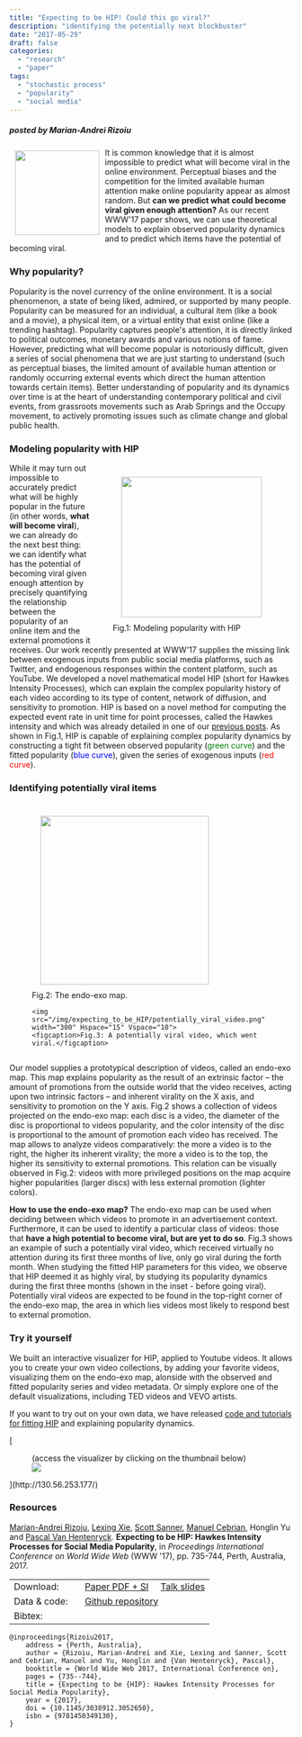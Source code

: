 ```yaml
---
title: "Expecting to be HIP! Could this go viral?"
description: "identifying the potentially next blockbuster"
date: "2017-05-29"
draft: false
categories:
  - "research"
  - "paper"
tags:
  - "stochastic process"
  - "popularity"
  - "social media"
---
```


##### posted by _Marian-Andrei Rizoiu_ <br />

<!--<img style="float: left;" src="/img/expecting_to_be_HIP/expecting_to_be_hip_icon.png" width="180" Hspace="10" Vspace="5">-->
<img style="float: left;" src="/img/expecting_to_be_HIP/hatted_hip_hippo.png" width="150" Hspace="10" Vspace="5">

It is common knowledge that it is almost impossible to predict what will become viral in the online environment.
Perceptual biases and the competition for the limited available human attention make online popularity appear as almost random.
But **can we predict what could become viral given enough attention?**
As our recent WWW'17 paper shows, we can use theoretical models to explain observed popularity dynamics and to predict which items have the potential of becoming viral.

<!--more-->

### Why popularity?

Popularity is the novel currency of the online environment.
It is a social phenomenon, a state of being liked, admired, or supported by many people.
Popularity can be measured for an individual, a cultural item (like a book and a movie), a physical item, or a virtual entity that exist online (like a trending hashtag). 
Popularity captures people's attention, it is directly linked to political outcomes, monetary awards and various notions of fame. 
However, predicting what will become popular is notoriously difficult, given a series of social phenomena that we are just starting to understand (such as perceptual biases, the limited amount of available human attention or randomly occurring external events which direct the human attention towards certain items).
Better understanding of popularity and its dynamics over time is at the heart of understanding contemporary political and civil events, from grassroots movements such as Arab Springs and the Occupy movement, to actively promoting issues such as climate change and global public health.

### Modeling popularity with HIP

<figure style="float: right;" >
  <img src="/img/expecting_to_be_HIP/modeling_pop_HIP.png" width="250" Hspace="15" Vspace="10">
  <figcaption>Fig.1: Modeling popularity with HIP</figcaption>
</figure> 

While it may turn out impossible to accurately predict what will be highly popular in the future (in other words, **what will become viral**), we can already do the next best thing: we can identify what has the potential of becoming viral given enough attention by precisely quantifying the relationship between the popularity of an online item and the external promotions it receives. 
Our work recently presented at WWW'17 supplies the missing link between exogenous inputs from public social media platforms, such as Twitter, and endogenous responses within the content platform, such as YouTube. 
We developed a novel mathematical model HIP (short for Hawkes Intensity Processes), which can explain the complex popularity history of each video according to its type of content, network of diffusion, and sensitivity to promotion. 
HIP is based on a novel method for computing the expected event rate in unit time for point processes, called the Hawkes intensity and which was already detailed in one of our [previous posts](/post/hawkes_intensity/).
As shown in Fig.1, HIP is capable of explaining complex popularity dynamics by constructing a tight fit between observed popularity (<span style="color:green">green curve</span>) and the fitted popularity (<span style="color:blue">blue curve</span>), given the series of exogenous inputs (<span style="color:red">red curve</span>).


### Identifying potentially viral items

<figure style="float: right;">
    <img src="/img/expecting_to_be_HIP/endo_exo_map.png" width="300" Hspace="15" Vspace="10">
    <figcaption>Fig.2: The endo-exo map.</figcaption>
  
    <img src="/img/expecting_to_be_HIP/potentially_viral_video.png" width="300" Hspace="15" Vspace="10">
    <figcaption>Fig.3: A potentially viral video, which went viral.</figcaption>
</figure> 

Our model supplies a prototypical description of videos, called an endo-exo map. 
This map explains popularity as the result of an extrinsic factor – the amount of promotions from the outside world that the video receives, acting upon two intrinsic factors – and inherent virality on the X axis, and sensitivity to promotion on the Y axis.
Fig.2 shows a collection of videos projected on the endo-exo map: each disc is a video, the diameter of the disc is proportional to videos popularity, and the color intensity of the disc is proportional to the amount of promotion each video has received.
The map allows to analyze videos comparatively: the more a video is to the right, the higher its inherent virality; the more a video is to the top, the higher its sensitivity to external promotions.
This relation can be visually observed in Fig.2: videos with more privileged positions on the map acquire higher popularities (larger discs) with less external promotion (lighter colors).

**How to use the endo-exo map?**
The endo-exo map can be used when deciding between which videos to promote in an advertisement context.
Furthermore, it can be used to identify a particular class of videos: those that **have a high potential to become viral, but are yet to do so**.
Fig.3 shows an example of such a potentially viral video, which received virtually no attention during its first three months of live, only go viral during the forth month.
When studying the fitted HIP parameters for this video, we observe that HIP deemed it as highly viral, by studying its popularity dynamics during the first three months (shown in the inset - before going viral).
Potentially viral videos are expected to be found in the top-right corner of the endo-exo map, the area in which lies videos most likely to respond best to external promotion.

### Try it yourself

We built an interactive visualizer for HIP, applied to Youtube videos. 
It allows you to create your own video collections, by adding your favorite videos, visualizing them on the endo-exo map, alonside with the observed and fitted popularity series and video metadata.
Or simply explore one of the default visualizations, including TED videos and VEVO artists. 

If you want to try out on your own data, we have released [code and tutorials for fitting HIP](https://github.com/andrei-rizoiu/hip-popularity) and explaining popularity dynamics.

[<figure>
    <figcaption>(access the visualizer by clicking on the thumbnail below)</figcaption>
    <img src="/img/expecting_to_be_HIP/demo-screenshot.png"> 
</figure>](http://130.56.253.177/)

### Resources

<!--#### Preprint-->
<!--**Linking endogenous and exogenous popularity processes in social media**, by -->
<!--Marian-Andrei Rizoiu, Lexing Xie, Scott Sanner, Manuel Cebrian, Honglin Yu, Pascal Van Hentenryck, [http://arxiv.org/abs/1602.06033](http://arxiv.org/abs/1602.06033)-->

<!--#### Data and code-->
<!--Forthcoming. -->

[Marian-Andrei Rizoiu](http://www.rizoiu.eu), [Lexing Xie](http://users.cecs.anu.edu.au/~xlx/), [Scott Sanner](http://d3m.mie.utoronto.ca/), [Manuel Cebrian](http://web.media.mit.edu/~cebrian/), Honglin Yu and [Pascal Van Hentenryck](https://pascalvanhentenryck.engin.umich.edu/). **Expecting to be HIP: Hawkes Intensity Processes for Social Media Popularity**, in *Proceedings International Conference on World Wide Web* (WWW '17), pp. 735-744, Perth, Australia, 2017. 

| | |
|---|---|
|Download: &nbsp;&nbsp;&nbsp;&nbsp;&nbsp;&nbsp; | [Paper PDF + SI](http://arxiv.org/pdf/1602.06033.pdf) &nbsp;&nbsp;&nbsp; [Talk slides](http://rizoiu.eu/documents/research/presentations/RIZOIU_WWW-2017_slides.pdf) |
|Data & code:  | [Github repository](https://github.com/andrei-rizoiu/hip-popularity) <!--&nbsp;&nbsp;&nbsp; [Interactive visualization system](https://github.com/andrei-rizoiu/hip-popularity#hip-visualization-system) --> |
|Bibtex: | |
``` 
@inproceedings{Rizoiu2017,
    address = {Perth, Australia},
    author = {Rizoiu, Marian-Andrei and Xie, Lexing and Sanner, Scott and Cebrian, Manuel and Yu, Honglin and {Van Hentenryck}, Pascal},
    booktitle = {World Wide Web 2017, International Conference on},
    pages = {735--744},
    title = {Expecting to be {HIP}: Hawkes Intensity Processes for Social Media Popularity},
    year = {2017},
    doi = {10.1145/3038912.3052650},
    isbn = {9781450349130},
}

```
